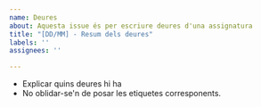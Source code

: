 ```yaml
---
name: Deures
about: Aquesta issue és per escriure deures d'una assignatura
title: "[DD/MM] - Resum dels deures"
labels: ''
assignees: ''

---
```


- Explicar quins deures hi ha
- No oblidar-se'n de posar les etiquetes corresponents.
